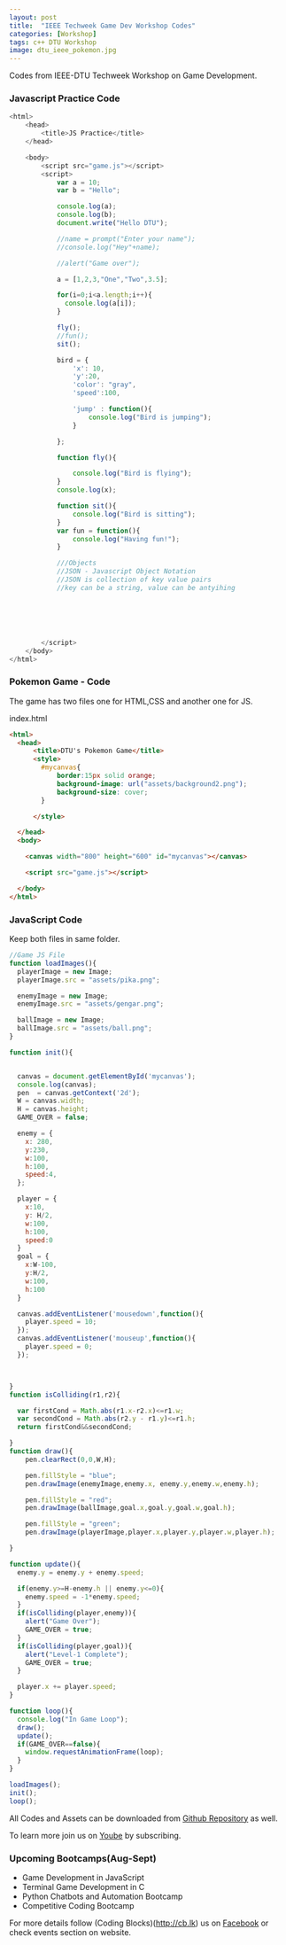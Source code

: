 ```yaml
---
layout: post
title:  "IEEE Techweek Game Dev Workshop Codes"
categories: [Workshop]
tags: c++ DTU Workshop
image: dtu_ieee_pokemon.jpg
---
```


Codes from IEEE-DTU Techweek Workshop on Game Development.

### **Javascript Practice Code**
```js
<html>
    <head>
        <title>JS Practice</title>
    </head>

    <body>
        <script src="game.js"></script>
        <script>
            var a = 10;
            var b = "Hello";

            console.log(a);
            console.log(b);
            document.write("Hello DTU");

            //name = prompt("Enter your name");
            //console.log("Hey"+name);

            //alert("Game over");

            a = [1,2,3,"One","Two",3.5];

            for(i=0;i<a.length;i++){
              console.log(a[i]);
            }

            fly();
            //fun();
            sit();

            bird = {
                'x': 10,
                'y':20,
                'color': "gray",
                'speed':100,

                'jump' : function(){
                    console.log("Bird is jumping");
                }

            };

            function fly(){

                console.log("Bird is flying");
            }
            console.log(x);

            function sit(){
                console.log("Bird is sitting");
            }
            var fun = function(){
                console.log("Having fun!");
            }

            ///Objects
            //JSON - Javascript Object Notation
            //JSON is collection of key value pairs
            //key can be a string, value can be antyihing






        </script>
    </body>
</html>


```


### **Pokemon Game - Code**
The game has two files one for HTML,CSS and another one for JS.

index.html

```html
<html>
  <head>
      <title>DTU's Pokemon Game</title>
      <style>
        #mycanvas{
            border:15px solid orange;
            background-image: url("assets/background2.png");
            background-size: cover;
        }

      </style>

  </head>
  <body>

    <canvas width="800" height="600" id="mycanvas"></canvas>

    <script src="game.js"></script>

  </body>
</html>

```


### **JavaScript Code**
Keep both files in same folder.


```js
//Game JS File
function loadImages(){
  playerImage = new Image;
  playerImage.src = "assets/pika.png";

  enemyImage = new Image;
  enemyImage.src = "assets/gengar.png";

  ballImage = new Image;
  ballImage.src = "assets/ball.png";
}

function init(){


  canvas = document.getElementById('mycanvas');
  console.log(canvas);
  pen  = canvas.getContext('2d');
  W = canvas.width;
  H = canvas.height;
  GAME_OVER = false;

  enemy = {
    x: 280,
    y:230,
    w:100,
    h:100,
    speed:4,
  };

  player = {
    x:10,
    y: H/2,
    w:100,
    h:100,
    speed:0
  }
  goal = {
    x:W-100,
    y:H/2,
    w:100,
    h:100
  }

  canvas.addEventListener('mousedown',function(){
    player.speed = 10;
  });
  canvas.addEventListener('mouseup',function(){
    player.speed = 0;
  });



}
function isColliding(r1,r2){

  var firstCond = Math.abs(r1.x-r2.x)<=r1.w;
  var secondCond = Math.abs(r2.y - r1.y)<=r1.h;
  return firstCond&&secondCond;

}
function draw(){
    pen.clearRect(0,0,W,H);

    pen.fillStyle = "blue";
    pen.drawImage(enemyImage,enemy.x, enemy.y,enemy.w,enemy.h);

    pen.fillStyle = "red";
    pen.drawImage(ballImage,goal.x,goal.y,goal.w,goal.h);

    pen.fillStyle = "green";
    pen.drawImage(playerImage,player.x,player.y,player.w,player.h);

}

function update(){
  enemy.y = enemy.y + enemy.speed;

  if(enemy.y>=H-enemy.h || enemy.y<=0){
    enemy.speed = -1*enemy.speed;
  }
  if(isColliding(player,enemy)){
    alert("Game Over");
    GAME_OVER = true;
  }
  if(isColliding(player,goal)){
    alert("Level-1 Complete");
    GAME_OVER = true;
  }

  player.x += player.speed;
}

function loop(){
  console.log("In Game Loop");
  draw();
  update();
  if(GAME_OVER==false){
    window.requestAnimationFrame(loop);
  }
}

loadImages();
init();
loop();

```

All Codes and Assets can be downloaded from [Github Repository](https://github.com/prateek27/Workshops) as well.

To learn more join us on [Yoube](http://cb.lk/yt) by subscribing.
### Upcoming Bootcamps(Aug-Sept) 
- Game Development in JavaScript
- Terminal Game Development in C 
- Python Chatbots and Automation Bootcamp
- Competitive Coding Bootcamp

For more details follow (Coding Blocks)(http://cb.lk) us on [Facebook](http://facebook.com/codingblocksindia) or check events section on website.
